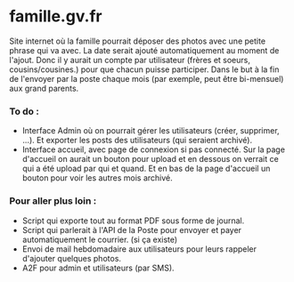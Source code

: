 # famille.gv.fr
Site internet où la famille pourrait déposer des photos avec une petite phrase qui va avec. La date serait ajouté automatiquement au moment de l'ajout. Donc il y aurait un compte par utilisateur (frères et soeurs, cousins/cousines.) pour que chacun puisse participer. Dans le but à la fin de l'envoyer par la poste chaque mois (par exemple, peut être bi-mensuel) aux grand parents.

### To do :
- Interface Admin où on pourrait gérer les utilisateurs (créer, supprimer, ...). Et exporter les posts des utilisateurs (qui seraient archivé).
- Interface accueil, avec page de connexion si pas connecté. Sur la page d'accueil on aurait un bouton pour upload et en dessous on verrait ce qui a été upload par qui et quand. Et en bas de la page d'accueil un bouton pour voir les autres mois archivé.

### Pour aller plus loin :
- Script qui exporte tout au format PDF sous forme de journal.
- Script qui parlerait à l'API de la Poste pour envoyer et payer automatiquement le courrier. (si ça existe)
- Envoi de mail hebdomadaire aux utilisateurs pour leurs rappeler d'ajouter quelques photos.
- A2F pour admin et utilisateurs (par SMS).